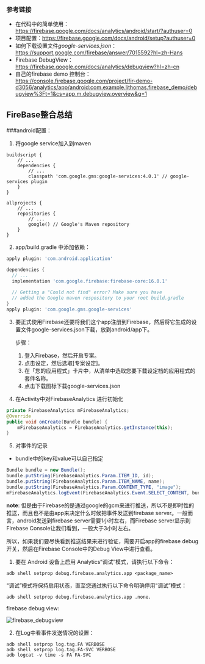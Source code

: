### 参考链接

* 在代码中的简单使用：https://firebase.google.com/docs/analytics/android/start/?authuser=0
* 项目配置：https://firebase.google.com/docs/android/setup?authuser=0
* 如何下载设置文件*google-services.json*：https://support.google.com/firebase/answer/7015592?hl=zh-Hans
* Firebase DebugView：https://firebase.google.com/docs/analytics/debugview?hl=zh-cn
* 自己的firebase demo 控制台：https://console.firebase.google.com/project/fir-demo-d3056/analytics/app/android:com.example.lithomas.firebase_demo/debugview%3Ft=1&cs=app.m.debugview.overview&g=1





## FireBase整合总结

###android配置：

1. 将google service加入到maven

```gr
buildscript {
    // ...
    dependencies {
        // ...
        classpath 'com.google.gms:google-services:4.0.1' // google-services plugin
    }
}

allprojects {
    // ...
    repositories {
        // ...
        google() // Google's Maven repository
    }
}
```

2. app/build.gradle 中添加依赖：

```groovy
apply plugin: 'com.android.application'

dependencies {
  // ...
  implementation 'com.google.firebase:firebase-core:16.0.1'
  
  // Getting a "Could not find" error? Make sure you have
  // added the Google maven respository to your root build.gradle
}
apply plugin: 'com.google.gms.google-services'
```

3. 要正式使用Firebase还要将我们这个app注册到Firebase，然后将它生成的设置文件google-services.json下载，放到android/app下。

   步骤：

   1. 登入Firebase，然后开启专案。
   2. 点击设定，然后选取[专案设定]。
   3. 在「您的应用程式」卡片中，从清单中选取您要下载设定档的应用程式的套件名称。
   4. 点击下载图标下载google-services.json


3. 在Activity中对FirebaseAnalytics 进行初始化

```java
private FirebaseAnalytics mFirebaseAnalytics;
@Override
public void onCreate(Bundle bundle) {
    mFirebaseAnalytics = FirebaseAnalytics.getInstance(this);
}
```

5. 对事件的记录

* bundle中的key和value可以自己指定

```java
Bundle bundle = new Bundle();
bundle.putString(FirebaseAnalytics.Param.ITEM_ID, id);
bundle.putString(FirebaseAnalytics.Param.ITEM_NAME, name);
bundle.putString(FirebaseAnalytics.Param.CONTENT_TYPE, "image");
mFirebaseAnalytics.logEvent(FirebaseAnalytics.Event.SELECT_CONTENT, bundle);
```

**note**:  但是由于Firebase的是通过google的gcm来进行推送，所以不是即时性的推送，而且也不是由app来决定什么时候把事件发送到firebase server。一般而言，android发送到firebase server需要1小时左右，而Firebase server显示到Firebase Console让我们看到，一般大于3小时左右。

所以，如果我们要尽快看到推送结果来进行验证，需要开启app的firebase debug开关，然后在Firebase Console中的Debug View中进行查看。

1. 要在 Android 设备上启用 Analytics“调试”模式，请执行以下命令：

```
adb shell setprop debug.firebase.analytics.app <package_name>
```

“调试”模式将保持启用状态，直至您通过执行以下命令明确停用“调试”模式：

```
adb shell setprop debug.firebase.analytics.app .none.
```

firebase debug view:

![firebase_debugview](E:\works\Note\res\firebase_debugview.png)


2. 在Log中看事件发送情况的设置：

```
adb shell setprop log.tag.FA VERBOSE
adb shell setprop log.tag.FA-SVC VERBOSE
adb logcat -v time -s FA FA-SVC
```
